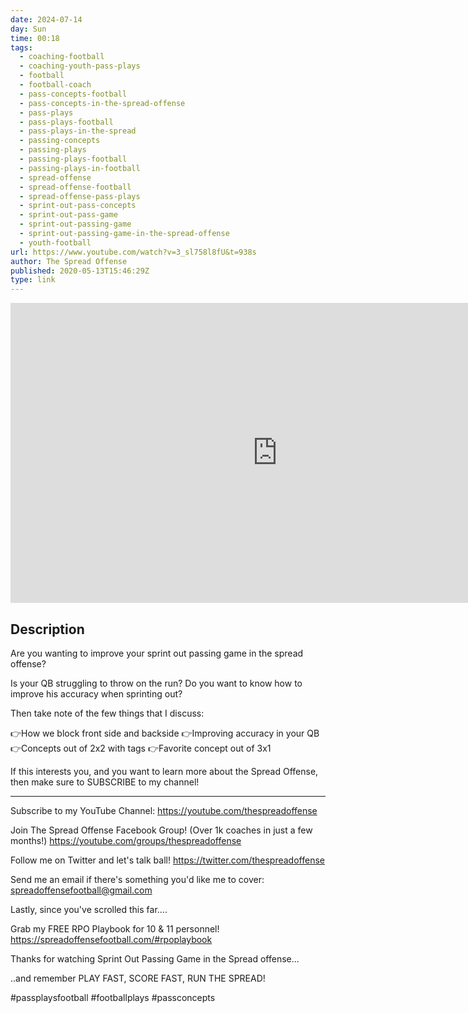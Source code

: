 ```yaml
---
date: 2024-07-14
day: Sun
time: 00:18
tags:
  - coaching-football
  - coaching-youth-pass-plays
  - football
  - football-coach
  - pass-concepts-football
  - pass-concepts-in-the-spread-offense
  - pass-plays
  - pass-plays-football
  - pass-plays-in-the-spread
  - passing-concepts
  - passing-plays
  - passing-plays-football
  - passing-plays-in-football
  - spread-offense
  - spread-offense-football
  - spread-offense-pass-plays
  - sprint-out-pass-concepts
  - sprint-out-pass-game
  - sprint-out-passing-game
  - sprint-out-passing-game-in-the-spread-offense
  - youth-football
url: https://www.youtube.com/watch?v=3_sl758l8fU&t=938s
author: The Spread Offense
published: 2020-05-13T15:46:29Z
type: link
---
```


<iframe width="854" height="480" src="https://www.youtube.com/embed/3_sl758l8fU" frameborder="0" allowfullscreen></iframe>

## Description
Are you wanting to improve your sprint out passing game in the spread offense?

Is your QB struggling to throw on the run? Do you want to know how to improve his accuracy when sprinting out?

Then take note of the few things that I discuss:

👉How we block front side and backside
👉Improving accuracy in your QB
👉Concepts out of 2x2 with tags
👉Favorite concept out of 3x1

If this interests you, and you want to learn more about the Spread Offense, then make sure to SUBSCRIBE to my channel!
__________________
Subscribe to my YouTube Channel:
https://youtube.com/thespreadoffense

Join The Spread Offense Facebook Group! (Over 1k coaches in just a few months!)
https://youtube.com/groups/thespreadoffense

Follow me on Twitter and let's talk ball!
https://twitter.com/thespreadoffense

Send me an email if there's something you'd like me to cover:
spreadoffensefootball@gmail.com

Lastly, since you've scrolled this far....

Grab my FREE RPO Playbook for 10 & 11 personnel!
https://spreadoffensefootball.com/#rpoplaybook

Thanks for watching Sprint Out Passing Game in the Spread offense...

..and remember PLAY FAST, SCORE FAST, RUN THE SPREAD!

#passplaysfootball #footballplays #passconcepts